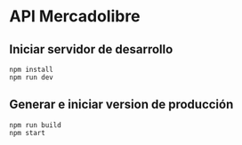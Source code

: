 # API Mercadolibre

## Iniciar servidor de desarrollo

    npm install
    npm run dev

## Generar e iniciar version de producción

    npm run build
    npm start
